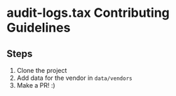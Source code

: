 # audit-logs.tax Contributing Guidelines

## Steps

1. Clone the project
2. Add data for the vendor in `data/vendors`
3. Make a PR! :)
